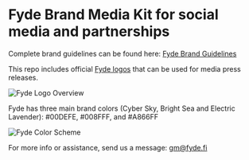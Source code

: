 # Fyde Brand Media Kit for social media and partnerships 

Complete brand guidelines can be found here: [Fyde Brand Guidelines](https://drive.google.com/file/d/1Bbq3hgoUnUgw1VIk4fbcM3mqvDx96ygj/view)

This repo includes official [Fyde logos](https://github.com/FydeTreasury/FydeMediaKit/tree/main/Logos) that can be used for media press releases.

![Fyde Logo Overview](https://i.postimg.cc/G3kx574q/Fyde-Logo-Overview.jpg)

Fyde has three main brand colors (Cyber Sky, Bright Sea and Electric Lavender): #00DEFE, #008FFF, and #A866FF

![Fyde Color Scheme](https://i.postimg.cc/NfDKqrqr/Brand-gradient.png)



For more info or assistance, send us a message:
[gm@fyde.fi](mailto:gm@fyde.fi)
